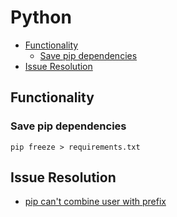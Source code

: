 # Python

<!-- TOC depthFrom:2 -->

- [Functionality](#functionality)
    - [Save pip dependencies](#save-pip-dependencies)
- [Issue Resolution](#issue-resolution)

<!-- /TOC -->

## Functionality
### Save pip dependencies
`pip freeze > requirements.txt`

## Issue Resolution

- [pip can't combine user with prefix](https://stackoverflow.com/questions/4495120/combine-user-with-prefix-error-with-setup-py-install)

